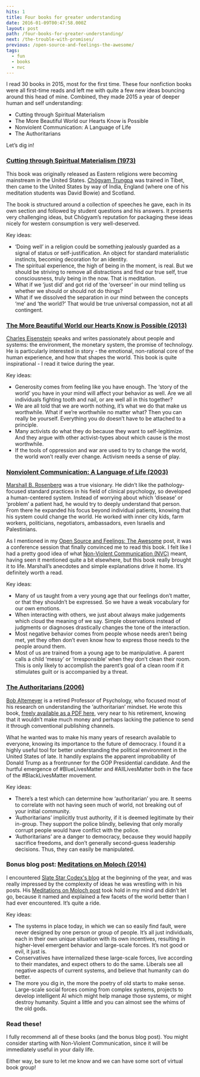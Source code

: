 ```yaml
---
hits: 1
title: Four books for greater understanding
date: 2016-01-09T00:47:58.000Z
layout: post
path: /four-books-for-greater-understanding/
next: /the-trouble-with-promises/
previous: /open-source-and-feelings-the-awesome/
tags:
  - fun
  - books
  - nvc
---
```


I read 30 books in 2015, most for the first time. These four nonfiction books were all first-time reads and left me with quite a few new ideas bouncing around this head of mine. Combined, they made 2015 a year of deeper human and self understanding:

* Cutting through Spiritual Materialism
* The More Beautiful World our Hearts Know is Possible
* Nonviolent Communication: A Language of Life
* The Authoritarians

Let’s dig in!

### [Cutting through Spiritual Materialism (1973)](https://en.wikipedia.org/wiki/Cutting_Through_Spiritual_Materialism)

This book was originally released as Eastern religions were becoming mainstream in the United States. [Chögyam Trungpa](https://en.wikipedia.org/wiki/Ch%C3%B6gyam_Trungpa) was trained in Tibet, then came to the United States by way of India, England (where one of his meditation students was David Bowie) and Scotland.

The book is structured around a collection of speeches he gave, each in its own section and followed by student questions and his answers. It presents very challenging ideas, but Chögyam’s reputation for packaging these ideas nicely for western consumption is very well-deserved.

Key ideas:

* ‘Doing well’ in a religion could be something jealously guarded as a signal of status or self-justification. An object for standard materialistic instincts, becoming decoration for an identity.
* The spiritual experience, the high of being in the moment, is real. But we should be striving to remove all distractions and find our true self, true consciousness, truly being in the now. That is meditation.
* What if we ‘just did’ and got rid of the ‘overseer’ in our mind telling us whether we should or should not do things?
* What if we dissolved the separation in our mind between the concepts ‘me’ and ‘the world?’ That would be true universal compassion, not at all contingent.

### [The More Beautiful World our Hearts Know is Possible (2013)](http://charleseisenstein.net/project/the-more-beautiful-world-our-hearts-know-is-possible/)

[Charles Eisenstein](http://charleseisenstein.net/) speaks and writes passionately about people and systems: the environment, the monetary system, the promise of technology. He is particularly interested in story - the emotional, non-rational core of the human experience, and how that shapes the world. This book is quite inspirational - I read it twice during the year.

Key ideas:

* Generosity comes from feeling like you have enough. The ‘story of the world’ you have in your mind will affect your behavior as well. Are we all individuals fighting tooth and nail, or are well all in this together?
* We are all told that we are worth nothing, it’s what we do that make us worthwhile. What if we’re worthwhile no matter what? Then you can really be yourself. Everything you do doesn’t have to be attached to a principle.
* Many activists do what they do because they want to self-legitimize. And they argue with other activist-types about which cause is the most worthwhile.
* If the tools of oppression and war are used to try to change the world, the world won’t really ever change. Activism needs a sense of play.

### [Nonviolent Communication: A Language of Life (2003)](http://www.amazon.com/Nonviolent-Communication-A-Language-Life/dp/1892005034)

[Marshall B. Rosenberg](https://en.wikipedia.org/wiki/Marshall_Rosenberg) was a true visionary. He didn’t like the pathology-focused standard practices in his field of clinical psychology, so developed a human-centered system. Instead of worrying about which ‘disease’ or ‘problem’ a patient had, he would try to deeply understand that person. From there he expanded his focus beyond individual patients, knowing that his system could change the world. He worked with inner city kids, farm workers, politicians, negotiators, ambassadors, even Israelis and Palestinians.

As I mentioned in my [Open Source and Feelings: The Awesome](https://blog.scottnonnenberg.com/open-source-and-feelings-the-awesome/) post, it was a conference session that finally convinced me to read this book. I felt like I had a pretty good idea of what [Non-Violent Communication (NVC)](https://en.wikipedia.org/wiki/Nonviolent_Communication) meant, having seen it mentioned quite a bit elsewhere, but this book really brought it to life. Marshall’s anecdotes and simple explanations drive it home. It’s definitely worth a read.

Key ideas:

* Many of us taught from a very young age that our feelings don’t matter, or that they shouldn’t be expressed. So we have a weak vocabulary for our own emotions.
* When interacting with others, we just about always make judgements which cloud the meaning of we say. Simple observations instead of judgments or diagnoses drastically changes the tone of the interaction.
* Most negative behavior comes from people whose needs aren’t being met, yet they often don’t even know how to express those needs to the people around them.
* Most of us are trained from a young age to be manipulative. A parent calls a child ‘messy’ or ‘irresponsible’ when they don’t clean their room. This is only likely to accomplish the parent’s goal of a clean room if it stimulates guilt or is accompanied by a threat.

### [The Authoritarians (2006)](http://home.cc.umanitoba.ca/~altemey/)

[Bob Altemeyer](https://en.wikipedia.org/wiki/Bob_Altemeyer) is a retired Professor of Psychology, who focused most of his research on understanding the ‘authoritarian’ mindset. He wrote this book, [freely available as a PDF here](http://home.cc.umanitoba.ca/~altemey/), very near to his retirement, knowing that it wouldn’t make much money and perhaps lacking the patience to send it through conventional publishing channels.

What he wanted was to make his many years of research available to everyone, knowing its importance to the future of democracy. I found it a highly useful tool for better understanding the political environment in the United States of late. It handily explains the apparent improbability of Donald Trump as a frontrunner for the GOP Presidential candidate. And the hurtful emergence of #BlueLivesMatter and #AllLivesMatter both in the face of the #BlackLivesMatter movement.

Key ideas:

* There’s a test which can determine how ‘authoritarian’ you are. It seems to correlate with not having seen much of world, not breaking out of your initial community.
* ‘Authoritarians’ implicitly trust authority, if it is deemed legitimate by their in-group. They support the police blindly, believing that only morally corrupt people would have conflict with the police.
* ‘Authoritarians’ are a danger to democracy, because they would happily sacrifice freedoms, and don’t generally second-guess leadership decisions. Thus, they can easily be manipulated.

### Bonus blog post: [Meditations on Moloch (2014)](http://slatestarcodex.com/2014/07/30/meditations-on-moloch/)

I encountered [Slate Star Codex's blog](http://slatestarcodex.com/) at the beginning of the year, and was really impressed by the complexity of ideas he was wrestling with in his posts. His [Meditations on Moloch post](http://slatestarcodex.com/2014/07/30/meditations-on-moloch/) took hold in my mind and didn’t let go, because it named and explained a few facets of the world better than I had ever encountered. It’s quite a ride.

Key ideas:

* The systems in place today, in which we can so easily find fault, were never designed by one person or group of people. It’s all just individuals, each in their own unique situation with its own incentives, resulting in higher-level emergent behavior and large-scale forces. It’s not good or evil, it just is.
* Conservatives have internalized these large-scale forces, live according to their mandates, and expect others to do the same. Liberals see all negative aspects of current systems, and believe that humanity can do better.
* The more you dig in, the more the poetry of old starts to make sense. Large-scale social forces coming from complex systems, projects to develop intelligent AI which might help manage those systems, or might destroy humanity. Squint a little and you can almost see the whims of the old gods.

### Read these!

I fully recommend all of these books (and the bonus blog post). You might consider starting with Non-Violent Communication, since it will be immediately useful in your daily life.

Either way, be sure to let me know and we can have some sort of virtual book group!
